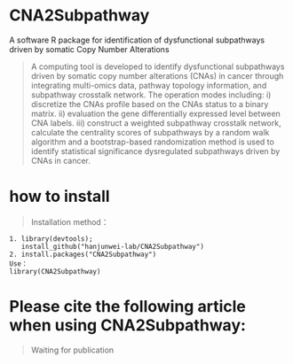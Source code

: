 # CNA2Subpathway

 A software R package for identification of dysfunctional subpathways driven by somatic Copy Number Alterations
 
> A computing tool is developed to identify dysfunctional subpathways driven by somatic copy number alterations (CNAs) in cancer through integrating multi-omics data, pathway topology information, and subpathway crosstalk network. The operation modes including: i) discretize the CNAs profile based on the CNAs status to a binary matrix. ii) evaluation the gene differentially expressed level between CNA labels. iii) construct a weighted subpathway crosstalk network, calculate the centrality scores of subpathways by a random walk algorithm and a bootstrap-based randomization method is used to identify statistical significance dysregulated subpathways driven by CNAs in cancer.


# how to install
> Installation method：
```
1. library(devtools); 
   install_github("hanjunwei-lab/CNA2Subpathway")
2. install.packages("CNA2Subpathway")
Use：
library(CNA2Subpathway)
```

# Please cite the following article when using CNA2Subpathway:
> Waiting for publication

